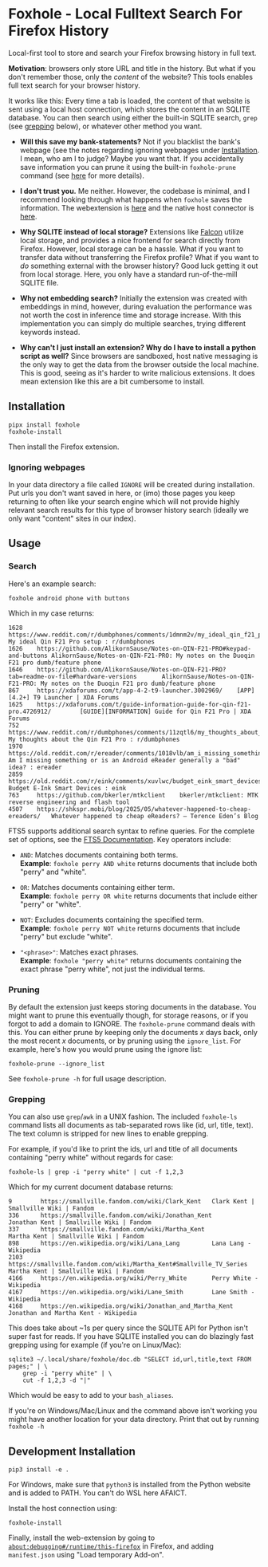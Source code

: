 # Foxhole - Local Fulltext Search For Firefox History

Local-first tool to store and search your Firefox browsing history in full text.

**Motivation**: browsers only store URL and title in the history. But what if
you don't remember those, only the _content_ of the website? This tools enables
full text search for your browser history.

It works like this: Every time a tab is loaded, the content of that website is
sent using a local host connection, which stores the content in an SQLITE
database. You can then search using either the built-in SQLITE search, `grep`
(see [grepping](#grepping) below), or whatever other method you want.

- **Will this save my bank-statements?** Not if you blacklist the bank's
  webpage (see the notes regarding ignoring webpages under
  [Installation](#installation). I mean, who am I to judge? Maybe you want
  that. If you accidentally save information you can prune it using the
  built-in `foxhole-prune` command (see [here](#pruning) for more details).

- **I don't trust you.** Me neither. However, the codebase is minimal, and I
  recommend looking through what happens when `foxhole` saves the information.
  The webextension is [here](webextension/background.js) and the native host
  connector is [here](foxhole/_native/host.py).

- **Why SQLITE instead of local storage?** Extensions like
  [Falcon](https://github.com/cennoxx/falcon) utilize local storage, and
  provides a nice frontend for search directly from Firefox.  However, local
  storage can be a hassle. What if you want to transfer data without
  transferring the Firefox profile? What if you want to _do_ something external
  with the browser history? Good luck getting it out from local storage. Here,
  you only have a standard run-of-the-mill SQLITE file.

- **Why not embedding search?** Initially the extension was created with
  embeddings in mind, however, during evaluation the performance was not worth
  the cost in inference time and storage increase. With this implementation you
  can simply do multiple searches, trying different keywords instead.

- **Why can't I just install an extension? Why do I have to install a python
  script as well?** Since browsers are sandboxed, host native messaging is the
  only way to get the data from the browser outside the local machine. This is
  good, seeing as it's harder to write malicious extensions. It does mean
  extension like this are a bit cumbersome to install.

## Installation

```
pipx install foxhole
foxhole-install
```

Then install the Firefox extension.

### Ignoring webpages

In your data directory a file called `IGNORE` will be created during
installation. Put urls you don't want saved in here, or (imo) those pages you
keep returning to often like your search engine which will not provide highly
relevant search results for this type of browser history search (ideally we
only want "content" sites in our index).

## Usage

### Search

Here's an example search:

```
foxhole android phone with buttons
```

Which in my case returns:

```
1628    https://www.reddit.com/r/dumbphones/comments/1dmnm2v/my_ideal_qin_f21_pro_setup/        My ideal Qin F21 Pro setup : r/dumbphones
1626    https://github.com/AlikornSause/Notes-on-QIN-F21-PRO#keypad-and-buttons AlikornSause/Notes-on-QIN-F21-PRO: My notes on the Duoqin F21 pro dumb/feature phone
1646    https://github.com/AlikornSause/Notes-on-QIN-F21-PRO?tab=readme-ov-file#hardware-versions       AlikornSause/Notes-on-QIN-F21-PRO: My notes on the Duoqin F21 pro dumb/feature phone
867     https://xdaforums.com/t/app-4-2-t9-launcher.3002969/    [APP][4.2+] T9 Launcher | XDA Forums
1625    https://xdaforums.com/t/guide-information-guide-for-qin-f21-pro.4726912/        [GUIDE][INFORMATION] Guide for Qin F21 Pro | XDA Forums
752     https://www.reddit.com/r/dumbphones/comments/11zqtl6/my_thoughts_about_the_qin_f21_pro/ My thoughts about the Qin F21 Pro : r/dumbphones
1970    https://old.reddit.com/r/ereader/comments/1018vlb/am_i_missing_something_or_is_an_android_ereader/      Am I missing something or is an Android eReader generally a "bad" idea? : ereader
2859    https://old.reddit.com/r/eink/comments/xuvlwc/budget_eink_smart_devices/        Budget E-Ink Smart Devices : eink
763     https://github.com/bkerler/mtkclient    bkerler/mtkclient: MTK reverse engineering and flash tool
4507    https://shkspr.mobi/blog/2025/05/whatever-happened-to-cheap-ereaders/   Whatever happened to cheap eReaders? – Terence Eden’s Blog
```

FTS5 supports additional search syntax to refine queries. For the complete set
of options, see the [FTS5 Documentation](https://sqlite.org/fts5.html). Key
operators include:

- `AND`: Matches documents containing both terms.  
  **Example**: `foxhole perry AND white` returns documents that include
  both "perry" and "white".

- `OR`: Matches documents containing either term.  
  **Example**: `foxhole perry OR white` returns documents that include
  either "perry" or "white".

- `NOT`: Excludes documents containing the specified term.  
  **Example**: `foxhole perry NOT white` returns documents that include
  "perry" but exclude "white".

- `"<phrase>"`: Matches exact phrases.  
  **Example**: `foxhole "perry white"` returns documents containing the
  exact phrase "perry white", not just the individual terms.

### Pruning

By default the extension just keeps storing documents in the database. You
might want to prune this eventually though, for storage reasons, or if you
forgot to add a domain to IGNORE. The `foxhole-prune` command deals with this.
You can either prune by keeping only the documents _x_ days back, only the most
recent _x_ documents, or by pruning using the `ignore_list`. For example,
here's how you would prune using the ignore list:

```
foxhole-prune --ignore_list
```

See `foxhole-prune -h` for full usage description.

### Grepping

You can also use `grep`/`awk` in a UNIX fashion. The included `foxhole-ls`
command lists all documents as tab-separated rows like (id, url, title, text).
The text column is stripped for new lines to enable grepping.

For example, if you'd like to print the ids, url and title of all documents
containing "perry white" without regards for case:

```
foxhole-ls | grep -i "perry white" | cut -f 1,2,3
```

Which for my current document database returns:

```
9        https://smallville.fandom.com/wiki/Clark_Kent   Clark Kent | Smallville Wiki | Fandom
336      https://smallville.fandom.com/wiki/Jonathan_Kent        Jonathan Kent | Smallville Wiki | Fandom
337      https://smallville.fandom.com/wiki/Martha_Kent          Martha Kent | Smallville Wiki | Fandom
898      https://en.wikipedia.org/wiki/Lana_Lang         Lana Lang - Wikipedia
2103     https://smallville.fandom.com/wiki/Martha_Kent#Smallville_TV_Series     Martha Kent | Smallville Wiki | Fandom
4166     https://en.wikipedia.org/wiki/Perry_White       Perry White - Wikipedia
4167     https://en.wikipedia.org/wiki/Lane_Smith        Lane Smith - Wikipedia
4168     https://en.wikipedia.org/wiki/Jonathan_and_Martha_Kent          Jonathan and Martha Kent - Wikipedia
```

This does take about ~1s per query since the SQLITE API for Python isn't super
fast for reads. If you have SQLITE installed you can do blazingly fast grepping
using for example (if you're on Linux/Mac):

```
sqlite3 ~/.local/share/foxhole/doc.db "SELECT id,url,title,text FROM pages;" | \
    grep -i "perry white" | \
    cut -f 1,2,3 -d "|"
```

Which would be easy to add to your `bash_aliases`.

If you're on Windows/Mac/Linux and the command above isn't working you might
have another location for your data directory. Print that out by running
`foxhole -h`

## Development Installation

```
pip3 install -e .
```

For Windows, make sure that `python3` is installed from the Python website and
is added to PATH. You can't do WSL here AFAICT.

Install the host connection using:

```
foxhole-install
```

Finally, install the web-extension by going to
[`about:debugging#/runtime/this-firefox`](about:debugging#/runtime/this-firefox)
in Firefox, and adding `manifest.json` using "Load temporary Add-on".
